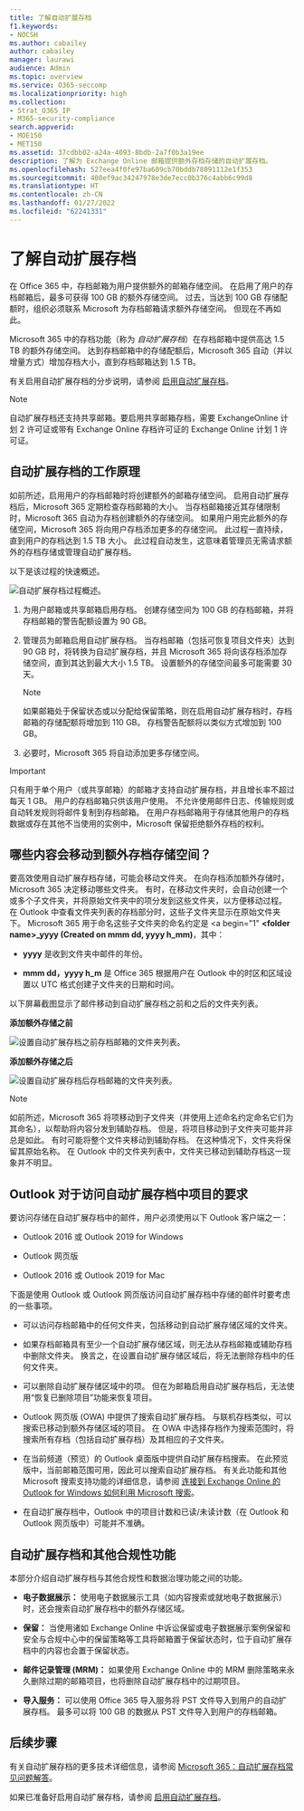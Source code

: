 ```yaml
---
title: 了解自动扩展存档
f1.keywords:
- NOCSH
ms.author: cabailey
author: cabailey
manager: laurawi
audience: Admin
ms.topic: overview
ms.service: O365-seccomp
ms.localizationpriority: high
ms.collection:
- Strat_O365_IP
- M365-security-compliance
search.appverid:
- MOE150
- MET150
ms.assetid: 37cdbb02-a24a-4093-8bdb-2a7f0b3a19ee
description: 了解为 Exchange Online 邮箱提供额外存档存储的自动扩展存档。
ms.openlocfilehash: 527eea4f0fe97ba689cb70bddb78091112e1f353
ms.sourcegitcommit: 400ef9ac34247978e3de7ecc0b376c4abb6c99d8
ms.translationtype: HT
ms.contentlocale: zh-CN
ms.lasthandoff: 01/27/2022
ms.locfileid: "62241331"
---
```

# <a name="learn-about-auto-expanding-archiving"></a>了解自动扩展存档

在 Office 365 中，存档邮箱为用户提供额外的邮箱存储空间。 在启用了用户的存档邮箱后，最多可获得 100 GB 的额外存储空间。 过去，当达到 100 GB 存储配额时，组织必须联系 Microsoft 为存档邮箱请求额外存储空间。 但现在不再如此。

Microsoft 365 中的存档功能（称为 *自动扩展存档*）在存档邮箱中提供高达 1.5 TB 的额外存储空间。 达到存档邮箱中的存储配额后，Microsoft 365 自动（并以增量方式）增加存档大小，直到存档邮箱达到 1.5 TB。

有关启用自动扩展存档的分步说明，请参阅 [启用自动扩展存档](enable-autoexpanding-archiving.md)。

> [!NOTE]
> 自动扩展存档还支持共享邮箱。要启用共享邮箱存档，需要 ExchangeOnline 计划 2 许可证或带有 Exchange Online 存档许可证的 Exchange Online 计划 1 许可证。

## <a name="how-auto-expanding-archiving-works"></a>自动扩展存档的工作原理

如前所述，启用用户的存档邮箱时将创建额外的邮箱存储空间。 启用自动扩展存档后，Microsoft 365 定期检查存档邮箱的大小。 当存档邮箱接近其存储限制时，Microsoft 365 自动为存档创建额外的存储空间。 如果用户用完此额外的存储空间，Microsoft 365 将向用户存档添加更多的存储空间。 此过程一直持续，直到用户的存档达到 1.5 TB 大小。 此过程自动发生，这意味着管理员无需请求额外的存档存储或管理自动扩展存档。

以下是该过程的快速概述。

![自动扩展存档过程概述。](../media/74355385-d990-44fe-8a87-6c3639d1f63f.png)

1. 为用户邮箱或共享邮箱启用存档。 创建存储空间为 100 GB 的存档邮箱，并将存档邮箱的警告配额设置为 90 GB。

2. 管理员为邮箱启用自动扩展存档。 当存档邮箱（包括可恢复项目文件夹）达到 90 GB 时，将转换为自动扩展存档，并且 Microsoft 365 将向该存档添加存储空间，直到其达到最大大小 1.5 TB。 设置额外的存储空间最多可能需要 30 天。

   > [!NOTE]
   > 如果邮箱处于保留状态或以分配给保留策略，则在启用自动扩展存档时，存档邮箱的存储配额将增加到 110 GB。 存档警告配额将以类似方式增加到 100 GB。

3. 必要时，Microsoft 365 将自动添加更多存储空间。

> [!IMPORTANT]
> 只有用于单个用户（或共享邮箱）的邮箱才支持自动扩展存档，并且增长率不超过每天 1 GB。 用户的存档邮箱只供该用户使用。 不允许使用邮件日志、传输规则或自动转发规则将邮件复制到存档邮箱。 在用户存档邮箱用于存储其他用户的存档数据或存在其他不当使用的实例中，Microsoft 保留拒绝额外存档的权利。

## <a name="what-gets-moved-to-the-additional-archive-storage-space"></a>哪些内容会移动到额外存档存储空间？

要高效使用自动扩展存档存储，可能会移动文件夹。 在向存档添加额外存储时，Microsoft 365 决定移动哪些文件夹。 有时，在移动文件夹时，会自动创建一个或多个子文件夹，并将原始文件夹中的项分发到这些文件夹，以方便移动过程。 在 Outlook 中查看文件夹列表的存档部分时，这些子文件夹显示在原始文件夹下。 Microsoft 365 用于命名这些子文件夹的命名约定是 <a begin="1" **\<folder name\>_yyyy (Created on mmm dd, yyyy h_mm)**，其中：

- **yyyy** 是收到文件夹中邮件的年份。

- **mmm dd，yyyy h_m** 是 Office 365 根据用户在 Outlook 中的时区和区域设置以 UTC 格式创建子文件夹的日期和时间。

以下屏幕截图显示了邮件移动到自动扩展存档之前和之后的文件夹列表。

 **添加额外存储之前**

![设置自动扩展存档之前存档邮箱的文件夹列表。](../media/5d6d6420-e562-4912-aaab-1c111762b3f6.png)

 **添加额外存储之后**

![设置自动扩展存档后存档邮箱的文件夹列表。](../media/c03c5f51-23fa-4fc2-b887-7e7e5cce30da.png)

> [!NOTE]
> 如前所述，Microsoft 365 将项移动到子文件夹（并使用上述命名约定命名它们为其命名），以帮助将内容分发到辅助存档。 但是，将项目移动到子文件夹可能并非总是如此。 有时可能将整个文件夹移动到辅助存档。 在这种情况下，文件夹将保留其原始名称。  在 Outlook 中的文件夹列表中，文件夹已移动到辅助存档这一现象并不明显。

## <a name="outlook-requirements-for-accessing-items-in-an-auto-expanded-archive"></a>Outlook 对于访问自动扩展存档中项目的要求

要访问存储在自动扩展存档中的邮件，用户必须使用以下 Outlook 客户端之一：

- Outlook 2016 或 Outlook 2019 for Windows

- Outlook 网页版

- Outlook 2016 或 Outlook 2019 for Mac

下面是使用 Outlook 或 Outlook 网页版访问自动扩展存档中存储的邮件时要考虑的一些事项。

- 可以访问存档邮箱中的任何文件夹，包括移动到自动扩展存储区域的文件夹。

- 如果存档邮箱具有至少一个自动扩展存储区域，则无法从存档邮箱或辅助存档中删除文件夹。 换言之，在设置自动扩展存储区域后，将无法删除存档中的任何文件夹。

- 可以删除自动扩展存储区域中的项。 但在为邮箱启用自动扩展存档后，无法使用“恢复已删除项目”功能来恢复项目。

- Outlook 网页版 (OWA) 中提供了搜索自动扩展存档。 与联机存档类似，可以搜索已移动到额外存储区域的项目。 在 OWA 中选择存档作为搜索范围时，将搜索所有存档（包括自动扩展存档）及其相应的子文件夹。

- 在当前频道（预览）的 Outlook 桌面版中提供自动扩展存档搜索。 在此预览版中，当前邮箱范围可用，因此可以搜索自动扩展存档。 有关此功能和其他 Microsoft 搜索支持功能的详细信息，请参阅 [连接到 Exchange Online 的 Outlook for Windows 如何利用 Microsoft 搜索](https://techcommunity.microsoft.com/t5/outlook-global-customer-service/how-outlook-for-windows-connected-to-exchange-online-utilizes/ba-p/1715045)。 

- 在自动扩展存档中，Outlook 中的项目计数和已读/未读计数（在 Outlook 和 Outlook 网页版中）可能并不准确。

## <a name="auto-expanding-archiving-and-other-compliance-features"></a>自动扩展存档和其他合规性功能

本部分介绍自动扩展存档与其他合规性和数据治理功能之间的功能。

- **电子数据展示：** 使用电子数据展示工具（如内容搜索或就地电子数据展示）时，还会搜索自动扩展存档中的额外存储区域。

- **保留：** 当使用诸如 Exchange Online 中诉讼保留或电子数据展示案例保留和安全与合规中心中的保留策略等工具将邮箱置于保留状态时，位于自动扩展存档中的内容也会置于保留状态。

- **邮件记录管理 (MRM)：** 如果使用 Exchange Online 中的 MRM 删除策略来永久删除过期的邮箱项目，也将删除自动扩展存档中的过期项目。

- **导入服务：** 可以使用 Office 365 导入服务将 PST 文件导入到用户的自动扩展存档。 最多可以将 100 GB 的数据从 PST 文件导入到用户的存档邮箱。

## <a name="next-steps"></a>后续步骤

有关自动扩展存档的更多技术详细信息，请参阅 [Microsoft 365：自动扩展存档常见问题解答](https://techcommunity.microsoft.com/t5/exchange-team-blog/office-365-auto-expanding-archives-faq/ba-p/607784)。

如果已准备好启用自动扩展存档，请参阅 [启用自动扩展存档](enable-autoexpanding-archiving.md)。